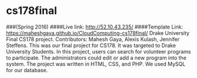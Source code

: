 # cs178final
###(Spring 2016) 
####Live link: http://52.10.43.235/ 
####Template Link: https://maheshgaya.github.io/CloudComputing-cs178final/
Drake University Final CS178 project. Contributors: Mahesh Gaya, Alexis Kulash, Jennifer Steffens.
This was our final project for CS178. It was targeted to Drake University Students. 
In this project, users can search for volunteer programs to participate.
The administrators could edit or add a new program into the system.
The project was written in HTML, CSS, and PHP. We used MySQL for our database.
